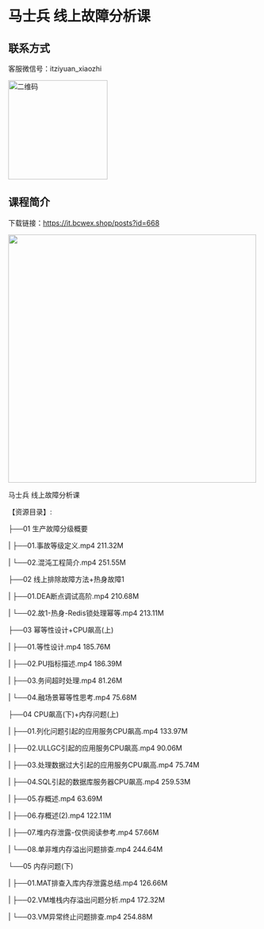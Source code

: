 # 马士兵 线上故障分析课

## 联系方式

客服微信号：itziyuan_xiaozhi

<img src="https://ziyuanyun.oss-cn-guangzhou.aliyuncs.com/common/20240614073449/666b82192834a.jpg" width="200" height="200" alt="二维码">

## 课程简介

下载链接：https://it.bcwex.shop/posts?id=668

<img src="https://ziyuanyun.oss-cn-guangzhou.aliyuncs.com/yun/20240515152204/6644629c94c86.jpg" width="500" alt="">

  马士兵 线上故障分析课



 【资源目录】:

 ├──01 生产故障分级概要

 | ├──01.事故等级定义.mp4 211.32M

 | └──02.混沌工程简介.mp4 251.55M

 ├──02 线上排除故障方法+热身故障1

 | ├──01.DEA断点调试高阶.mp4 210.68M

 | └──02.故1-热身-Redis锁处理幂等.mp4 213.11M

 ├──03 幂等性设计+CPU飙高(上)

 | ├──01.等性设计.mp4 185.76M

 | ├──02.PU指标描述.mp4 186.39M

 | ├──03.务间超时处理.mp4 81.26M

 | └──04.融场景幂等性思考.mp4 75.68M

 ├──04 CPU飙高(下)+内存问题(上)

 | ├──01.列化问题引起的应用服务CPU飙高.mp4 133.97M

 | ├──02.ULLGC引起的应用服务CPU飙高.mp4 90.06M

 | ├──03.处理数据过大引起的应用服务CPU飙高.mp4 75.74M

 | ├──04.SQL引起的数据库服务器CPU飙高.mp4 259.53M

 | ├──05.存概述.mp4 63.69M

 | ├──06.存概述(2).mp4 122.11M

 | ├──07.堆内存泄露-仅供阅读参考.mp4 57.66M

 | └──08.单非堆内存溢出问题排查.mp4 244.64M

 └──05 内存问题(下)

 | ├──01.MAT排查入库内存泄露总结.mp4 126.66M

 | ├──02.VM堆栈内存溢出问题分析.mp4 172.32M

 | └──03.VM异常终止问题排查.mp4 254.88M

  